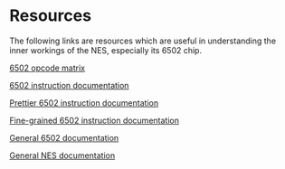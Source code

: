 # Resources

The following links are resources which are useful in understanding the inner workings of the NES, especially its 6502
chip.

[6502 opcode matrix](http://www.oxyron.de/html/opcodes02.html)

[6502 instruction documentation](http://www.6502.org/tutorials/6502opcodes.html)

[Prettier 6502 instruction documentation](http://www.obelisk.me.uk/6502/reference.html)

[Fine-grained 6502 instruction documentation](http://nesdev.com/6502_cpu.txt)

[General 6502 documentation](http://nesdev.com/6502.txt)

[General NES documentation](http://nesdev.com/NESDoc.pdf)
